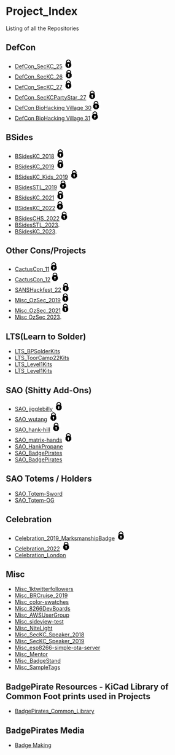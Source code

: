 # Project_Index
Listing of all the Repositories

## DefCon
  * [DefCon_SecKC_25](https://github.com/BadgePiratesLLC/DefCon_SecKC_25) ![alt text](https://github.com/BadgePiratesLLC/Project_Index/blob/master/icons8-lock-24.png "Archived")
  * [DefCon_SecKC_26](https://github.com/BadgePiratesLLC/DefCon_SecKC_26) ![alt text](https://github.com/BadgePiratesLLC/Project_Index/blob/master/icons8-lock-24.png "Archived") 
  * [DefCon_SecKC_27](https://github.com/BadgePiratesLLC/DefCon_SecKC_27) ![alt text](https://github.com/BadgePiratesLLC/Project_Index/blob/master/icons8-lock-24.png "Archived")
  * [DefCon_SecKCPartyStar_27](https://github.com/BadgePiratesLLC/DefCon_SecKCPartyStar_27) ![alt text](https://github.com/BadgePiratesLLC/Project_Index/blob/master/icons8-lock-24.png "Archived")
  * [DefCon BioHacking Village 30](https://github.com/BadgePiratesLLC/BiohackVillage_DC30)![alt text](https://github.com/BadgePiratesLLC/Project_Index/blob/master/icons8-lock-24.png "Archived")
  * [DefCon BioHacking Village 31](https://github.com/BadgePiratesLLC/BioHackingVillage_31)![alt text](https://github.com/BadgePiratesLLC/Project_Index/blob/master/icons8-lock-24.png "Archived")
    
## BSides
  * [BSidesKC_2018](https://github.com/BadgePiratesLLC/BSidesKC_2018) ![alt text](https://github.com/BadgePiratesLLC/Project_Index/blob/master/icons8-lock-24.png "Archived") 
  * [BSidesKC_2019](https://github.com/BadgePiratesLLC/BSidesKC_2019) ![alt text](https://github.com/BadgePiratesLLC/Project_Index/blob/master/icons8-lock-24.png "Archived")
  * [BSidesKC_Kids_2019](https://github.com/BadgePiratesLLC/BSidesKC_Kids_2019) ![alt text](https://github.com/BadgePiratesLLC/Project_Index/blob/master/icons8-lock-24.png "Archived")
  * [BSidesSTL_2019](https://github.com/BadgePiratesLLC/BSidesSTL_2019) ![alt text](https://github.com/BadgePiratesLLC/Project_Index/blob/master/icons8-lock-24.png "Archived") 
  * [BSidesKC_2021](https://github.com/BadgePiratesLLC/BSidesKC_2021) ![alt text](https://github.com/BadgePiratesLLC/Project_Index/blob/master/icons8-lock-24.png "Archived") 
  * [BSidesKC_2022](https://github.com/BadgePiratesLLC/BSidesKC_2022)![alt text](https://github.com/BadgePiratesLLC/Project_Index/blob/master/icons8-lock-24.png "Archived")
  * [BSidesCHS_2022](https://github.com/BadgePiratesLLC/BSidesCHS_2022)![alt text](https://github.com/BadgePiratesLLC/Project_Index/blob/master/icons8-lock-24.png "Archived")
  * [BSidesSTL_2023](https://github.com/BadgePiratesLLC/BSidesSTL_2023).
  * [BSidesKC_2023](https://github.com/BadgePiratesLLC/BSidesKC_2023).

## Other Cons/Projects
 * [CactusCon_11](https://github.com/BadgePiratesLLC/CactusCon_11)![alt text](https://github.com/BadgePiratesLLC/Project_Index/blob/master/icons8-lock-24.png "Archived")
 * [CactusCon_12](https://github.com/BadgePiratesLLC/CactusCon-12)![alt text](https://github.com/BadgePiratesLLC/Project_Index/blob/master/icons8-lock-24.png "Archived")
 * [SANSHackfest_22](https://github.com/BadgePiratesLLC/SANSHackfest_22)![alt text](https://github.com/BadgePiratesLLC/Project_Index/blob/master/icons8-lock-24.png "Archived")
 * [Misc_OzSec_2019](https://github.com/BadgePiratesLLC/Misc_OzSec_2019)![alt text](https://github.com/BadgePiratesLLC/Project_Index/blob/master/icons8-lock-24.png "Archived")
 * [Misc_OzSec_2021](https://github.com/BadgePiratesLLC/Misc_OzSec_2021)![alt text](https://github.com/BadgePiratesLLC/Project_Index/blob/master/icons8-lock-24.png "Archived")
 * [Misc OzSec 2023]().   

## LTS(Learn to Solder)  
  * [LTS_BPSolderKits](https://github.com/BadgePiratesLLC/LTS_BPSolderKits)
  * [LTS_ToorCamp22Kits](https://github.com/BadgePiratesLLC/LTS_ToorCamp22Kits)
  * [LTS_Level1Kits](https://github.com/BadgePiratesLLC/LTS-Level1)
  * [LTS_Level1Kits](https://github.com/BadgePiratesLLC/LTS-Level1.5)
  
## SAO (Shitty Add-Ons)  
  * [SAO_jigglebilly](https://github.com/BadgePiratesLLC/SAO_jigglebilly) ![alt text](https://github.com/BadgePiratesLLC/Project_Index/blob/master/icons8-lock-24.png "Archived")
  * [SAO_wutang](https://github.com/BadgePiratesLLC/SAO_wutang) ![alt text](https://github.com/BadgePiratesLLC/Project_Index/blob/master/icons8-lock-24.png "Archived")
  * [SAO_hank-hill](https://github.com/BadgePiratesLLC/SAO_hank-hill) ![alt text](https://github.com/BadgePiratesLLC/Project_Index/blob/master/icons8-lock-24.png "Archived")
  * [SAO_matrix-hands](https://github.com/BadgePiratesLLC/SAO_matrix-hands) ![alt text](https://github.com/BadgePiratesLLC/Project_Index/blob/master/icons8-lock-24.png "Archived")
  * [SAO_HankPropane](https://github.com/BadgePiratesLLC/SAO_HankPropane)
  * [SAO_BadgePirates](https://github.com/BadgePiratesLLC/SAO_BadgePirates)
  * [SAO_BadgePirates](https://github.com/BadgePiratesLLC/SAO_BPLabs)

## SAO Totems / Holders
* [SAO_Totem-Sword](https://github.com/BadgePiratesLLC/SAO_Holder-Sword)
* [SAO_Totem-OG](https://github.com/BadgePiratesLLC/SAO-Holder-OG)

## Celebration
  * [Celebration_2019_MarksmanshipBadge](https://github.com/BadgePiratesLLC/Celebration_2019_MarksmanshipBadge) ![alt text](https://github.com/BadgePiratesLLC/Project_Index/blob/master/icons8-lock-24.png "Archived")  
  * [Celebration_2022](https://github.com/BadgePiratesLLC/Celebration_2022) ![alt text](https://github.com/BadgePiratesLLC/Project_Index/blob/master/icons8-lock-24.png "Archived")
  * [Celebration_London](https://github.com/BadgePiratesLLC/Celebration_London) 

## Misc
  * [Misc_1ktwitterfollowers](https://github.com/BadgePiratesLLC/Misc_1ktwitterfollowers)  
  * [Misc_BRCruise_2019](https://github.com/BadgePiratesLLC/Misc_BRCruise_2019)  
  * [Misc_color-swatches](https://github.com/BadgePiratesLLC/Misc_color-swatches)  
  * [Misc_8266DevBoards](https://github.com/BadgePiratesLLC/Misc_8266DevBoards)  
  * [Misc_AWSUserGroup](https://github.com/BadgePiratesLLC/Misc_AWSUserGroup)  
  * [Misc_sideview-test](https://github.com/BadgePiratesLLC/Misc_sideview-test)  
  * [Misc_NiteLight](https://github.com/BadgePiratesLLC/Misc_NiteLight)  
  * [Misc_SecKC_Speaker_2018](https://github.com/BadgePiratesLLC/Misc_SecKC_Speaker_2018)  
  * [Misc_SecKC_Speaker_2019](https://github.com/BadgePiratesLLC/Misc_SecKC_Speaker_2019)  
  * [Misc_esp8266-simple-ota-server](https://github.com/BadgePiratesLLC/Misc_esp8266-simple-ota-server)  
  * [Misc_Mentor](https://github.com/BadgePiratesLLC/Misc_Mentor)  
  * [Misc_BadgeStand](https://github.com/BadgePiratesLLC/Misc_BadgeStand)
  * [Misc_SampleTags](https://github.com/BadgePiratesLLC/Misc-SampleTags)

## BadgePirate Resources - KiCad Library of Common Foot prints used in Projects
  * [BadgePirates_Common_Library](https://github.com/BadgePiratesLLC/BadgePirates_Common_Library)  

## BadgePirates Media
  * [Badge Making](https://github.com/BadgePiratesLLC/badgemaking)
